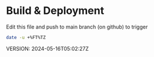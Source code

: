 # Build & Deployment

Edit this file and push to main branch (on github) to trigger

```bash
date -u +%FT%TZ
```

VERSION: 2024-05-16T05:02:27Z
